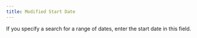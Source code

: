 ```yaml
---
title: Modified Start Date
---
```



If you specify a search for a range of dates, enter the start date in  this field.
